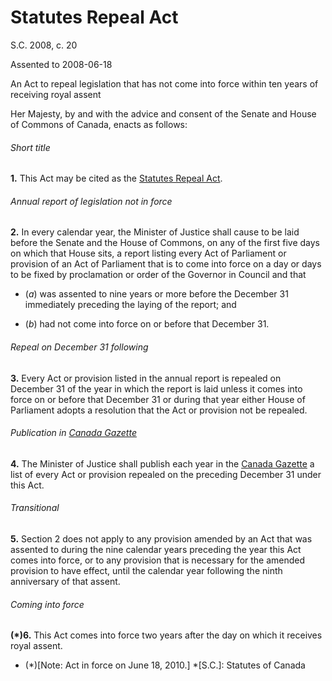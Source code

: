 # Statutes Repeal Act

S.C. 2008, c. 20

Assented to 2008-06-18

An Act to repeal legislation that has not come into force within ten years of receiving royal assent

Her Majesty, by and with the advice and consent of the Senate and House of Commons of Canada, enacts as follows:

###### Short title

**1.** This Act may be cited as the [Statutes Repeal Act](/canada/eng/acts/S/S-21.5.md).

###### Annual report of legislation not in force

**2.** In every calendar year, the Minister of Justice shall cause to be laid before the Senate and the House of Commons, on any of the first five days on which that House sits, a report listing every Act of Parliament or provision of an Act of Parliament that is to come into force on a day or days to be fixed by proclamation or order of the Governor in Council and that

  * (_a_) was assented to nine years or more before the December 31 immediately preceding the laying of the report; and

  * (_b_) had not come into force on or before that December 31.

###### Repeal on December 31 following

**3.** Every Act or provision listed in the annual report is repealed on December 31 of the year in which the report is laid unless it comes into force on or before that December 31 or during that year either House of Parliament adopts a resolution that the Act or provision not be repealed.

###### Publication in [Canada Gazette](http://www.gazette.gc.ca/)

**4.** The Minister of Justice shall publish each year in the [Canada Gazette](http://www.gazette.gc.ca/) a list of every Act or provision repealed on the preceding December 31 under this Act.

###### Transitional

**5.** Section 2 does not apply to any provision amended by an Act that was assented to during the nine calendar years preceding the year this Act comes into force, or to any provision that is necessary for the amended provision to have effect, until the calendar year following the ninth anniversary of that assent.

###### Coming into force

**(*)6.** This Act comes into force two years after the day on which it receives royal assent.

  * (*)[Note: Act in force on June 18, 2010.]
  *[S.C.]: Statutes of Canada
